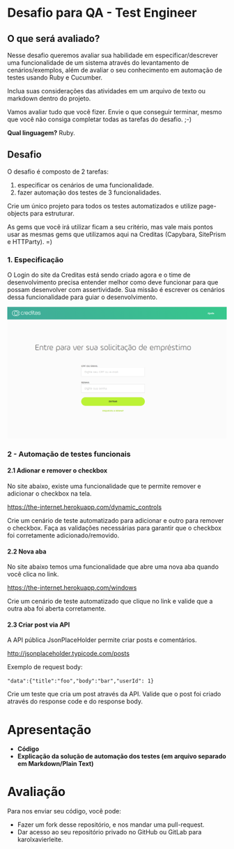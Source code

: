 # Desafio para QA - Test Engineer

## O que será avaliado?

Nesse desafio queremos avaliar sua habilidade em especificar/descrever uma funcionalidade de um sistema através do levantamento de cenários/exemplos, além de avaliar o seu conhecimento em automação de testes usando Ruby e Cucumber.

Inclua suas considerações das atividades em um arquivo de texto ou markdown dentro do projeto.

Vamos avaliar tudo que você fizer. Envie o que conseguir terminar, mesmo que você não consiga completar todas as tarefas do desafio. ;-)

**Qual linguagem?** Ruby.

## Desafio

O desafio é composto de 2 tarefas:

1. especificar os cenários de uma funcionalidade.
2. fazer automação dos testes de 3 funcionalidades.

Crie um único projeto para todos os testes automatizados e utilize page-objects para estruturar.

As gems que você irá utilizar ficam a seu critério, mas vale mais pontos usar as mesmas gems que utilizamos aqui na Creditas (Capybara, SitePrism e HTTParty). =)

### 1. Especificação

O Login do site da Creditas está sendo criado agora e o time de desenvolvimento precisa entender melhor como deve funcionar para que possam desenvolver com assertividade. Sua missão é escrever os cenários dessa funcionalidade para guiar o desenvolvimento.

![Login Page](login_creditas.png)


### 2 - Automação de testes funcionais

#### 2.1 Adionar e remover o checkbox

No site abaixo, existe uma funcionalidade que te permite remover e adicionar o checkbox na tela.

https://the-internet.herokuapp.com/dynamic_controls

Crie um cenário de teste automatizado para adicionar e outro para remover o checkbox. Faça as validações necessárias para garantir que o checkbox foi corretamente adicionado/removido.

#### 2.2 Nova aba

No site abaixo temos uma funcionalidade que abre uma nova aba quando você clica no link.

https://the-internet.herokuapp.com/windows

Crie um cenário de teste automatizado que clique no link e valide que a outra aba foi aberta corretamente.


#### 2.3 Criar post via API

A API pública JsonPlaceHolder permite criar posts e comentários.

http://jsonplaceholder.typicode.com/posts

Exemplo de request body:

`"data":{"title":"foo","body":"bar","userId": 1}`

Crie um teste que cria um post através da API. Valide que o post foi criado através do response code e do response body.

# Apresentação

* **Código**
* **Explicação da solução de automação dos testes (em arquivo separado em Markdown/Plain Text)**

# Avaliação

Para nos enviar seu código, você pode:

* Fazer um fork desse repositório, e nos mandar uma pull-request.
* Dar acesso ao seu repositório privado no GitHub ou GitLab para karolxavierleite.
